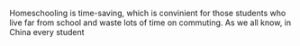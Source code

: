 Homeschooling is time-saving, which is convinient for those students who live far from school and waste lots of time on commuting. As we all know, in China every student 